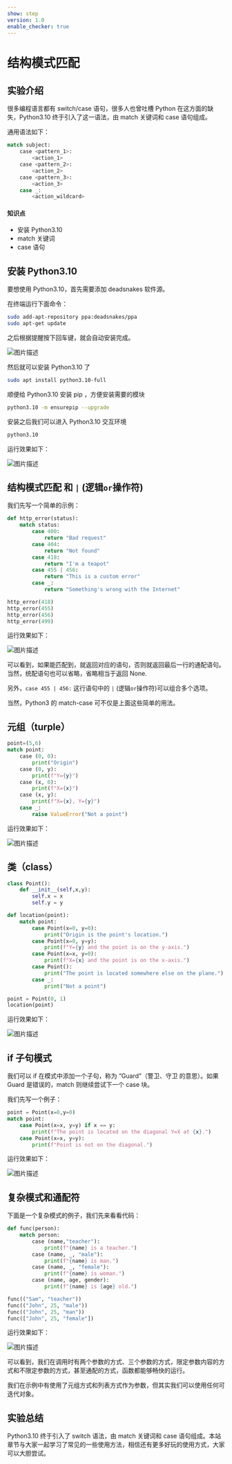 ```yaml
---
show: step
version: 1.0
enable_checker: true
---
```


# 结构模式匹配

## 实验介绍

很多编程语言都有 switch/case 语句，很多人也曾吐槽 Python 在这方面的缺失，Python3.10 终于引入了这一语法，由 match 关键词和 case 语句组成。

通用语法如下：

```python
match subject:
    case <pattern_1>:
        <action_1>
    case <pattern_2>:
        <action_2>
    case <pattern_3>:
        <action_3>
    case _:
        <action_wildcard>
```

#### 知识点

- 安装 Python3.10
- match 关键词
- case 语句

## 安装 Python3.10

要想使用 Python3.10，首先需要添加 deadsnakes 软件源。

在终端运行下面命令：

```bash
sudo add-apt-repository ppa:deadsnakes/ppa
sudo apt-get update
```

之后根据提醒按下回车键，就会自动安装完成。

![图片描述](https://doc.shiyanlou.com/courses/uid810810-20210607-1623033384175)

然后就可以安装 Python3.10 了

```bash
sudo apt install python3.10-full
```

顺便给 Python3.10 安装 pip ，方便安装需要的模块

```bash
python3.10 -m ensurepip --upgrade
```

安装之后我们可以进入 Python3.10 交互环境

```bash
python3.10
```

运行效果如下：

![图片描述](https://doc.shiyanlou.com/courses/uid810810-20210607-1623035864799)

## 结构模式匹配 和 `|` (逻辑`or`操作符)

我们先写一个简单的示例：

```python
def http_error(status):
    match status:
        case 400:
            return "Bad request"
        case 404:
            return "Not found"
        case 418:
            return "I'm a teapot"
        case 455 | 456:
        	return "This is a custom error"
        case _:
            return "Something's wrong with the Internet"

http_error(418)
http_error(455)
http_error(456)
http_error(499)
```

运行效果如下：

![图片描述](https://doc.shiyanlou.com/courses/uid810810-20210527-1622107428523)

可以看到，如果能匹配到，就返回对应的语句，否则就返回最后一行的通配语句。当然，统配语句也可以省略，省略相当于返回 None.

另外，`case 455 | 456:` 这行语句中的 `|` (逻辑`or`操作符)可以组合多个选项。

当然，Python3 的 match-case 可不仅是上面这些简单的用法。

## 元组（turple）

```python
point=(5,6)
match point:
    case (0, 0):
        print("Origin")
    case (0, y):
        print(f"Y={y}")
    case (x, 0):
        print(f"X={x}")
    case (x, y):
        print(f"X={x}, Y={y}")
    case _:
        raise ValueError("Not a point")
```

运行效果如下：

![图片描述](https://doc.shiyanlou.com/courses/uid810810-20210527-1622108116987)

## 类（class）

```python
class Point():
    def __init__(self,x,y):
        self.x = x
        self.y = y

def location(point):
    match point:
        case Point(x=0, y=0):
            print("Origin is the point's location.")
        case Point(x=0, y=y):
            print(f"Y={y} and the point is on the y-axis.")
        case Point(x=x, y=0):
            print(f"X={x} and the point is on the x-axis.")
        case Point():
            print("The point is located somewhere else on the plane.")
        case _:
            print("Not a point")

point = Point(0, 1)
location(point)
```

运行效果如下：

![图片描述](https://doc.shiyanlou.com/courses/uid810810-20210528-1622173506537)

## if 子句模式

我们可以 if 在模式中添加一个子句，称为 “Guard”（警卫、守卫 的意思）。如果 Guard 是错误的，match 则继续尝试下一个 case 块。

我们先写一个例子：

```python
point = Point(x=0,y=0)
match point:
    case Point(x=x, y=y) if x == y:
        print(f"The point is located on the diagonal Y=X at {x}.")
    case Point(x=x, y=y):
        print(f"Point is not on the diagonal.")
```

运行效果如下：

![图片描述](https://doc.shiyanlou.com/courses/uid810810-20210528-1622174508525)

## 复杂模式和通配符

下面是一个复杂模式的例子，我们先来看看代码：

```python
def func(person):
    match person:
        case (name,"teacher"):
            print(f"{name} is a teacher.")
        case (name, _, "male"):
            print(f"{name} is man.")
        case (name, _, "female"):
            print(f"{name} is woman.")
        case (name, age, gender):
            print(f"{name} is {age} old.")

func(("Sam", "teacher"))
func(("John", 25, "male"))
func(("John", 25, "man"))
func(["John", 25, "female"])
```

运行效果如下：

![图片描述](https://doc.shiyanlou.com/courses/uid810810-20210528-1622181163079)

可以看到，我们在调用时有两个参数的方式、三个参数的方式，限定参数内容的方式和不限定参数的方式，甚至通配的方式，函数都能够畅快的运行。

我们在示例中有使用了元组方式和列表方式作为参数，但其实我们可以使用任何可迭代对象。

## 实验总结

Python3.10 终于引入了 switch 语法，由 match 关键词和 case 语句组成。本站章节与大家一起学习了常见的一些使用方法，相信还有更多好玩的使用方式，大家可以大胆尝试。
